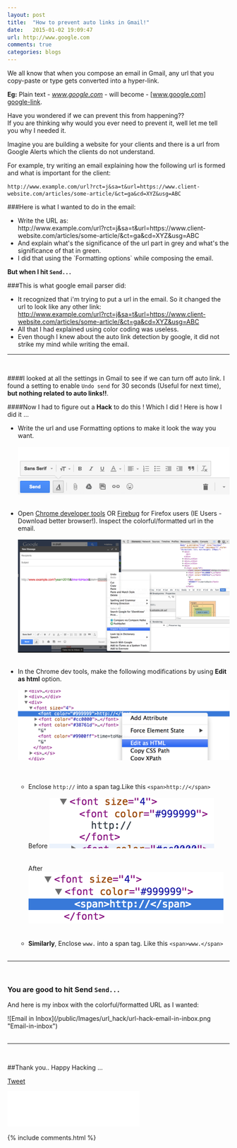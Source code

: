 ```yaml
---
layout: post
title:  "How to prevent auto links in Gmail!"
date:   2015-01-02 19:09:47
url: http://www.google.com
comments: true
categories: blogs
---
```


We all know that when you compose an email in Gmail, any url that you copy-paste or type gets converted into a hyper-link.

**Eg:** Plain text - *www.google.com* - will become - [www.google.com] [google-link].

[google-link]: http://www.google.com


Have you wondered if we can prevent this from happening?? <br/>
If you are thinking why would you ever need to prevent it, well let me tell you why I needed it.

Imagine you are building a website for your clients and there is a url from Google Alerts which the clients do not understand.

For example, try writing an email explaining how the following url is formed and what is important for the client:<br/>

    http://www.example.com/url?rct=j&sa=t&url=https://www.client-website.com/articles/some-article/&ct=ga&cd=XYZ&usg=ABC

###Here is what I wanted to do in the email:<br/>
<ul>
<li>Write the URL as:<br/>
<span class='highlight'>
<span class="c">
    http://www.example.com/url?rct=j&sa=t&url=</span><span class='no'>https://www.client-website.com/articles/some-article/</span><span class='c'>&ct=ga&cd=XYZ&usg=ABC
</span>
</span>
</li>
<li>
<span class='highlight'>
And explain what's the significance of the url part in <span class='bp'>grey</span> and what's the significance of that in <span class='no'>green</span>.
</span></li>
<li>I did that using the `Formatting options` while composing the email.</li>
</ul>

<p class='text-center highlight'><strong class=''>But when I hit <code>Send...</code></strong></p>

###This is what google email parser did:
* It recognized that i'm trying to put a url in the email. So it changed the url to look like any other link:
  <br/><http://www.example.com/url?rct=j&sa=t&url=https://www.client-website.com/articles/some-article/&ct=ga&cd=XYZ&usg=ABC>
* All that I had explained using color coding was useless.
* Even though I knew about the auto link detection by google, it did not strike my mind while writing the email.

---------------------------------------------------------
<br/>

####I looked at all the settings in Gmail to see if we can turn off auto link. I found a setting to enable `Undo send` for 30 seconds (Useful for next time), **but nothing related to auto links!!**.

####Now I had to figure out a **Hack** to do this ! Which I did ! Here is how I did it ...

* Write the url and use Formatting options to make it look the way you want.<br/><br/>
  ![Gmail Formatting Options](/public/Images/url_hack/gmail-formatting-options.png "Gmail Formatting Options")
  <br/><br/>

* Open <span class='dark-blue'>[Chrome developer tools][chrome-dev-tools]</span> OR <span class='dark-blue'>[Firebug][firebug]</span> for Firefox users (IE Users - Download better browser!).
  Inspect the colorful/formatted url in the email.<br/><br/>
  ![Inspect gmail url](/public/Images/url_hack/inspect-gmail-url.png "Gmail Formatting Options")
  <br/><br/>

* In the Chrome dev tools, make the following modifications by using **Edit as html** option.<br/><br/>
    ![Edit as html option](/public/Images/url_hack/edit-as-html-option.png "Edit as Html Option") <br/><br/><br/>
    - Enclose `http://` into a span tag.Like this `<span>http://</span>` <br/><br/>
    Before
    ![Edit as html before](/public/Images/url_hack/edit-as-html-before.png "Edit as Html - before") <br/><br/><br/>
    After
    ![Edit as html after](/public/Images/url_hack/edit-as-html-after.png "Edit as Html - after")<br/><br/><br/>
    - **Similarly**, Enclose `www.` into a span tag. Like this `<span>www.</span>`<br/><br/>

________________________________________________________________

<br/>

<h3 class='text-center highlight'>You are good to hit Send <code>Send...</code></h3>

<p class='text-center'>And here is my inbox with the colorful/formatted URL as I wanted:</p>
![Email in Inbox](/public/Images/url_hack/url-hack-email-in-inbox.png "Email-in-inbox")<br/><br/>

_____________________________________________________________________________

<br/>

##Thank you..
Happy Hacking ...

<div class="g-plus" data-action="share" data-href="http://vishnun.github.io/blogs/2015/01/02/how-to-prevent-auto-links-in-gmail.html"></div>

<a href="https://twitter.com/share" class="twitter-share-button" data-url="http://vishnun.github.io/blogs/2015/01/02/how-to-prevent-auto-links-in-gmail.html" data-via="vishnu_narang" data-size="large" data-hashtags="hack">Tweet</a>
<script>!function(d,s,id){var js,fjs=d.getElementsByTagName(s)[0],p=/^http:/.test(d.location)?'http':'https';if(!d.getElementById(id)){js=d.createElement(s);js.id=id;js.src=p+'://platform.twitter.com/widgets.js';fjs.parentNode.insertBefore(js,fjs);}}(document, 'script', 'twitter-wjs');</script>

<iframe src="//www.facebook.com/plugins/like.php?href=http%3A%2F%2Fvishnun.github.io%2Fblogs%2F2015%2F01%2F02%2Fhow-to-prevent-auto-links-in-gmail.html&amp;width&amp;layout=standard&amp;action=like&amp;show_faces=true&amp;share=true&amp;height=80&amp;appId=874345859272451" scrolling="no" frameborder="0" style="border:none; overflow:hidden; height:80px;" allowTransparency="true"></iframe>

[firebug]: https://addons.mozilla.org/en-US/firefox/addon/firebug/
[chrome-dev-tools]: https://developer.chrome.com/devtools


{% include comments.html %}